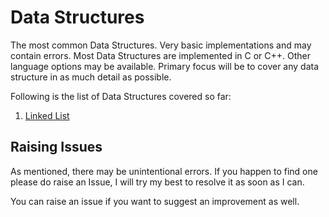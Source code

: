 # Data Structures

The most common Data Structures. Very basic implementations and may contain errors. Most Data Structures are implemented in C or C++. Other language options may be available. Primary focus will be to cover any data structure in as much detail as possible.

Following is the list of Data Structures covered so far: 
1. [Linked List](https://shaphil.github.io/DataStructures/content/linked_list)

## Raising Issues
As mentioned, there may be unintentional errors. If you happen to find one please do raise an Issue, I will try my best to resolve it as soon as I can.

You can raise an issue if you want to suggest an improvement as well.